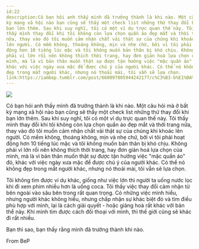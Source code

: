```yaml
---
id:22
description:Có bạn hỏi anh thấy mình đã trưởng thành là khi nào. Một câu hỏi mà ở bất
kỳ mạng xã hội nào bạn cũng sẽ thấy một check list những thứ thay đổi khi
bạn lớn thêm. Sau khi suy nghĩ, tôi có một ví dụ trực quan thế này. Tôi
thấy mình thay đổi khi tôi không còn lựa chọn quần áo đẹp mắt và thời trang
nữa, thay vào đó tôi muốn cảm nhận chất vải thật sự của chúng khi khoác
lên người. Có mềm không, thoáng không, mịn và nhẹ chứ, bởi vì tôi phải hoạt
động hơn 10 tiếng lúc mặc và tôi không muốn bản thân bị khó chịu. Không
phải vì lớn rồi nên không thích thời trang, hay đơn giản hoá lựa chọn của
mình, mà là vì bản thân muốn thật sự được tận hưởng việc "mặc quần áo" đó,
khác với việc ngày xưa mặc để được chú ý của người khác. Có thể nó không
đẹp trong mắt người khác, nhưng nó thoải mái, tôi vẫn sẽ lựa chọn.
link:https://iambep.tumblr.com/post/660097805944242177/c%C3%B3-b%E1%BA%A1n-h%E1%BB%8Fi-anh-th%E1%BA%A5y-m%C3%ACnh-%C4%91%C3%A3-tr%C6%B0%E1%BB%9Fng-th%C3%A0nh-l%C3%A0-khi
---
```


![](https://64.media.tumblr.com/79db426019ef926cb1dc0bfee32c1f40/3191add202693c4c-b6/s1280x1920/4cb41bac79ae9ffb2b18a4f35e33e6b85e44dc95.png)

Có bạn hỏi anh thấy mình đã trưởng thành là khi nào. Một câu hỏi mà ở bất
kỳ mạng xã hội nào bạn cũng sẽ thấy một check list những thứ thay đổi khi
bạn lớn thêm. Sau khi suy nghĩ, tôi có một ví dụ trực quan thế này. Tôi
thấy mình thay đổi khi tôi không còn lựa chọn quần áo đẹp mắt và thời trang
nữa, thay vào đó tôi muốn cảm nhận chất vải thật sự của chúng khi khoác
lên người. Có mềm không, thoáng không, mịn và nhẹ chứ, bởi vì tôi phải hoạt
động hơn 10 tiếng lúc mặc và tôi không muốn bản thân bị khó chịu. Không
phải vì lớn rồi nên không thích thời trang, hay đơn giản hoá lựa chọn của
mình, mà là vì bản thân muốn thật sự được tận hưởng việc "mặc quần áo" đó,
khác với việc ngày xưa mặc để được chú ý của người khác. Có thể nó không
đẹp trong mắt người khác, nhưng nó thoải mái, tôi vẫn sẽ lựa chọn.

Tôi không tìm được ví dụ khác, giống như việc lớn thì người ta uống nước
lọc khi đi xem phim nhiều hơn là uống coca. Tôi thấy việc thay đổi cảm nhận
từ bên ngoài vào sâu bên trong rất quan trọng. Có những việc mình hiểu,
nhưng người khác không hiểu, nhưng chấp nhận sự khác biệt đó và tìm điều
phù hợp với mình, lại là cách giải quyết - hoặc giảng hoà rất khác với bản
thể này. Khi mình tìm được cách đối thoại với mình, thì thế giới cũng sẽ
khác đi rất nhiều.

Bạn thì sao, bạn thấy rằng mình đã trưởng thành khi nào.

From BeP